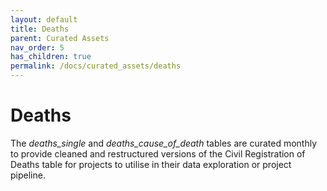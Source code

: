 ```yaml
---
layout: default
title: Deaths
parent: Curated Assets
nav_order: 5
has_children: true
permalink: /docs/curated_assets/deaths
---
```


# Deaths

The *deaths_single* and *deaths_cause_of_death* tables are curated monthly to provide cleaned and restructured versions of the Civil Registration of Deaths table for projects to utilise in their data exploration or project pipeline. 
